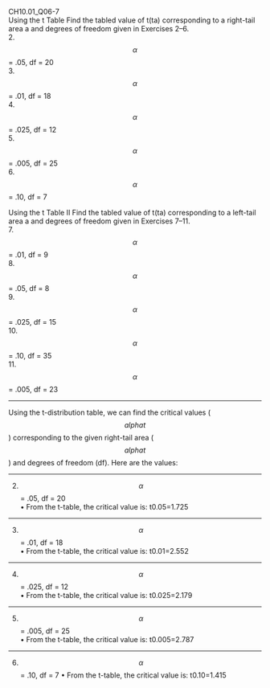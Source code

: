 CH10.01_Q06-7  
Using the t Table Find the tabled value of t(ta) corresponding to a right-tail area a and degrees of freedom given in Exercises 2–6.  
2. $$\alpha$$ = .05, df = 20  
3. $$\alpha$$ = .01, df = 18  
4. $$\alpha$$ = .025, df = 12  
5. $$\alpha$$ = .005, df = 25  
6. $$\alpha$$ = .10, df = 7

Using the t Table II Find the tabled value of t(ta) corresponding to a left-tail area a and degrees of freedom given in Exercises 7–11.  
7. $$\alpha$$ = .01, df = 9  
8. $$\alpha$$ = .05, df = 8    
9. $$\alpha$$ = .025, df = 15  
10. $$\alpha$$ = .10, df = 35  
11. $$\alpha$$ = .005, df = 23  

---

Using the t-distribution table, we can find the critical values ($$alphat$$) corresponding to the given right-tail area ($$alphat$$) and degrees of freedom (df). Here are the values:
________________________________________
2. $$\alpha$$ = .05, df = 20  
•	From the t-table, the critical value is:  t0.05=1.725
________________________________________
3.  $$\alpha$$ = .01, df = 18   
•	From the t-table, the critical value is:  t0.01=2.552
________________________________________
4. $$\alpha$$ = .025, df = 12  
•	From the t-table, the critical value is:  t0.025=2.179
________________________________________
5. $$\alpha$$ = .005, df = 25  
•	From the t-table, the critical value is:  t0.005=2.787
________________________________________
6. $$\alpha$$ = .10, df = 7
•	From the t-table, the critical value is:  t0.10=1.415
